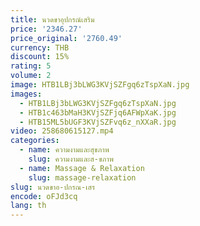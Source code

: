 ```yaml
---
title: นวดขาอุปกรณ์เสริม
price: '2346.27'
price_original: '2760.49'
currency: THB
discount: 15%
rating: 5
volume: 2
image: HTB1LBj3bLWG3KVjSZFgq6zTspXaN.jpg
images:
  - HTB1LBj3bLWG3KVjSZFgq6zTspXaN.jpg
  - HTB1c463bMaH3KVjSZFjq6AFWpXaK.jpg
  - HTB15ML5bUGF3KVjSZFvq6z_nXXaR.jpg
video: 258680615127.mp4
categories:
  - name: ความงามและสุขภาพ
    slug: ความงามและส-ขภาพ
  - name: Massage & Relaxation
    slug: massage-relaxation
slug: นวดขาอ-ปกรณ-เสร
encode: oFJd3cq
lang: th
---
```

  